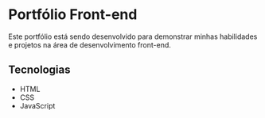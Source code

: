 # Portfólio Front-end

Este portfólio está sendo desenvolvido para demonstrar minhas habilidades e projetos na área de desenvolvimento front-end.

## Tecnologias

* HTML
* CSS
* JavaScript
